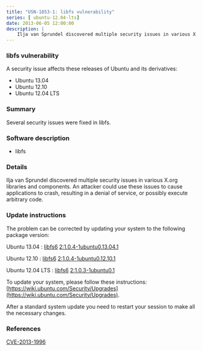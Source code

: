 ```yaml
---
title: "USN-1853-1: libfs vulnerability"
series: [ ubuntu-12.04-lts]
date: 2013-06-05 12:00:00
description: |
    Ilja van Sprundel discovered multiple security issues in various X.org libraries and components. An attacker could use these issues to cause applications to crash, resulting in a denial of service, or possibly execute arbitrary code. 
--- 
```

 
### libfs vulnerability

A security issue affects these releases of Ubuntu and its derivatives:

* Ubuntu 13.04
* Ubuntu 12.10
* Ubuntu 12.04 LTS

### Summary

Several security issues were fixed in libfs. 

### Software description

* libfs 

### Details

Ilja van Sprundel discovered multiple security issues in various X.org libraries and components. An attacker could use these issues to cause applications to crash, resulting in a denial of service, or possibly execute arbitrary code. 

### Update instructions

The problem can be corrected by updating your system to the following package version:

Ubuntu 13.04
 : [libfs6](https://launchpad.net/ubuntu/+source/libfs) <span> [2:1.0.4-1ubuntu0.13.04.1](https://launchpad.net/ubuntu/+source/libfs/2:1.0.4-1ubuntu0.13.04.1) </span> 

Ubuntu 12.10
 : [libfs6](https://launchpad.net/ubuntu/+source/libfs) <span> [2:1.0.4-1ubuntu0.12.10.1](https://launchpad.net/ubuntu/+source/libfs/2:1.0.4-1ubuntu0.12.10.1) </span> 

Ubuntu 12.04 LTS
 : [libfs6](https://launchpad.net/ubuntu/+source/libfs) <span> [2:1.0.3-1ubuntu0.1](https://launchpad.net/ubuntu/+source/libfs/2:1.0.3-1ubuntu0.1) </span> 

To update your system, please follow these instructions: [https://wiki.ubuntu.com/Security/Upgrades](https://wiki.ubuntu.com/Security/Upgrades).

After a standard system update you need to restart your session to make all the necessary changes. 

### References

 [CVE-2013-1996](http://people.ubuntu.com/~ubuntu-security/cve/CVE-2013-1996)
 
